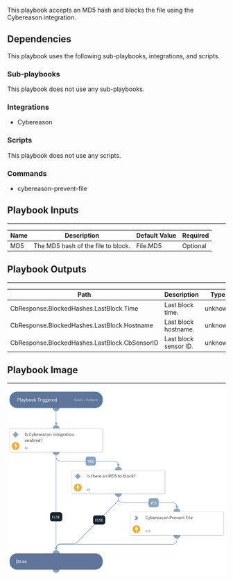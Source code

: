 This playbook accepts an MD5 hash and blocks the file using the Cybereason integration.

## Dependencies
This playbook uses the following sub-playbooks, integrations, and scripts.

### Sub-playbooks
This playbook does not use any sub-playbooks.

### Integrations
* Cybereason

### Scripts
This playbook does not use any scripts.

### Commands
* cybereason-prevent-file

## Playbook Inputs
---

| **Name** | **Description** | **Default Value** | **Required** |
| --- | --- | --- | --- |
| MD5 | The MD5 hash of the file to block. | File.MD5 | Optional |

## Playbook Outputs
---

| **Path** | **Description** | **Type** |
| --- | --- | --- |
| CbResponse.BlockedHashes.LastBlock.Time | Last block time. | unknown |
| CbResponse.BlockedHashes.LastBlock.Hostname | Last block hostname. | unknown |
| CbResponse.BlockedHashes.LastBlock.CbSensorID | Last block sensor ID. | unknown |

## Playbook Image
---
![Block File - Cybereason](https://raw.githubusercontent.com/demisto/content/54a1993f8d18984c583ecfcc96fff031325314f0/Packs/Cybereason/doc_files/Block_File_-_Cybereason.png)